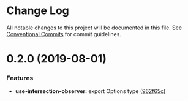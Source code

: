 # Change Log

All notable changes to this project will be documented in this file.
See [Conventional Commits](https://conventionalcommits.org) for commit guidelines.

# 0.2.0 (2019-08-01)


### Features

* **use-intersection-observer:** export Options type ([962f65c](https://github.com/hdpinc/rehooks/commit/962f65c))
